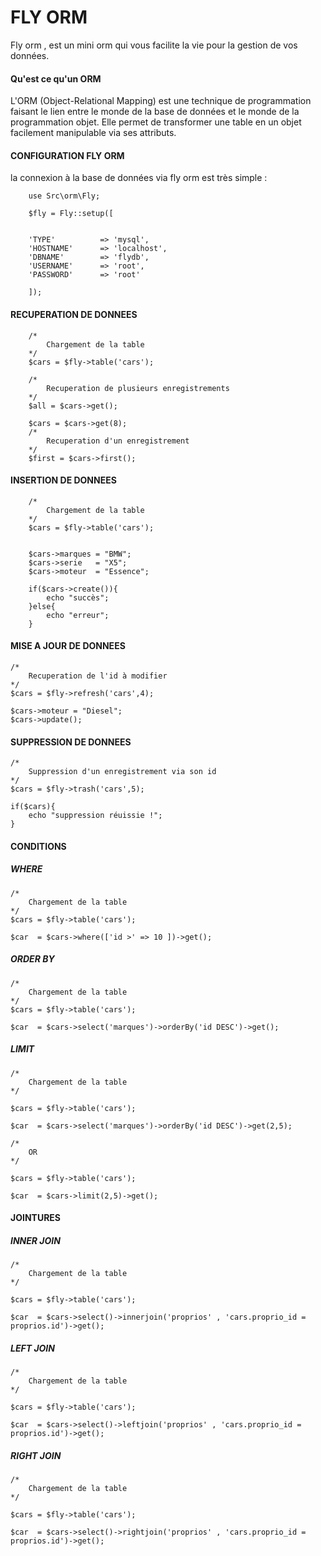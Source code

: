 # FLY ORM
Fly orm , est un mini orm qui vous facilite la vie pour la gestion de vos données.


#### **Qu'est ce qu'un ORM**
L'ORM (Object-Relational Mapping) est une technique de programmation faisant le lien entre le monde de la base de données et le monde de la programmation objet. 
Elle permet de transformer une table en un objet facilement manipulable via ses attributs.

#### **CONFIGURATION FLY ORM** 
la connexion à la base de données via fly orm est très simple :

    
	    use Src\orm\Fly;

        $fly = Fly::setup([


        'TYPE'          => 'mysql',
        'HOSTNAME'      => 'localhost',
        'DBNAME'        => 'flydb',
        'USERNAME'      => 'root',
        'PASSWORD'      => 'root'

        ]);

#### **RECUPERATION DE DONNEES** 
	

	    /*
            Chargement de la table
		*/
		$cars = $fly->table('cars');

        /*
            Recuperation de plusieurs enregistrements
		*/
        $all = $cars->get();

        $cars = $cars->get(8);
        /*
            Recuperation d'un enregistrement
		*/
        $first = $cars->first();

        

#### **INSERTION DE DONNEES** 

	    /*
            Chargement de la table
		*/
		$cars = $fly->table('cars');

        
        $cars->marques = "BMW";
        $cars->serie   = "X5";
        $cars->moteur  = "Essence";
        
        if($cars->create()){
            echo "succès";
        }else{
            echo "erreur";
        }

#### **MISE A JOUR DE DONNEES** 


    /*
        Recuperation de l'id à modifier
    */
    $cars = $fly->refresh('cars',4);

    $cars->moteur = "Diesel";
    $cars->update();

#### **SUPPRESSION DE DONNEES**

    /*
        Suppression d'un enregistrement via son id
    */
    $cars = $fly->trash('cars',5);

    if($cars){
        echo "suppression réuissie !";
    }
	
#### **CONDITIONS**

##### **WHERE**

    
    /*
        Chargement de la table
    */
    $cars = $fly->table('cars');

    $car  = $cars->where(['id >' => 10 ])->get();

##### **ORDER BY**
    
    /*
        Chargement de la table
    */
    $cars = $fly->table('cars');

    $car  = $cars->select('marques')->orderBy('id DESC')->get();

##### **LIMIT**

    
    /*
        Chargement de la table
    */

    $cars = $fly->table('cars');

    $car  = $cars->select('marques')->orderBy('id DESC')->get(2,5);

    /*
        OR
    */

    $cars = $fly->table('cars');

    $car  = $cars->limit(2,5)->get();

#### **JOINTURES**

##### **INNER JOIN**

    
    /*
        Chargement de la table
    */

    $cars = $fly->table('cars');

    $car  = $cars->select()->innerjoin('proprios' , 'cars.proprio_id = proprios.id')->get();

##### **LEFT JOIN**

    
    /*
        Chargement de la table
    */

    $cars = $fly->table('cars');

    $car  = $cars->select()->leftjoin('proprios' , 'cars.proprio_id = proprios.id')->get();


##### **RIGHT JOIN**

    /*
        Chargement de la table
    */

    $cars = $fly->table('cars');

    $car  = $cars->select()->rightjoin('proprios' , 'cars.proprio_id = proprios.id')->get();
